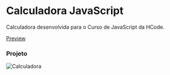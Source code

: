 # Calculadora JavaScript

Calculadora desenvolvida para o Curso de JavaScript da HCode.

[Preview](https://jean-kistenmacher.github.io/projeto-calculadora/)

### Projeto

![Calculadora](https://firebasestorage.googleapis.com/v0/b/hcode-com-br.appspot.com/o/calculadora-hcode.jpg?alt=media&token=5406aa3f-b965-401c-9b4e-654609c78b33)
